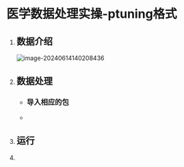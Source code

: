 # 医学数据处理实操-ptuning格式

1. ## 数据介绍

   

   ![image-20240614140208436](C:\Users\caoya\AppData\Roaming\Typora\typora-user-images\image-20240614140208436.png)

2. ## 数据处理

   - ### 导入相应的包

     

   - 

3. ## 运行

4. 